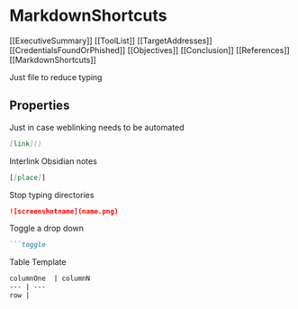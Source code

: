 # MarkdownShortcuts
[[ExecutiveSummary]]
[[ToolList]]
[[TargetAddresses]]
[[CredentialsFoundOrPhished]]
[[Objectives]]
[[Conclusion]]
[[References]]
[[MarkdownShortcuts]]

Just file to reduce typing 

## Properties

Just in case weblinking needs to be automated
```markdown
[link]()
```

Interlink Obsidian notes
```markdown
[[place]]
```

Stop typing directories
```markdown
![screenshotname](name.png)
```

Toggle a drop down
```markdown
```toggle

```

Table Template
```markdown
columnOne  | columnN
--- | ---
row |
```